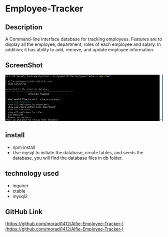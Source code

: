 # Employee-Tracker
## Description 
A Command-line interface database for tracking employees. Features are to display all the employee, department, roles of each employee and salary. In addition; it has ability to add, remove, and update employee information. 
## ScreenShot 
![employee tracker](./assets/img/Capture.JPG)
## install
- npm install 
- Use mysql to initiate the database, create tables, and seeds the database, you will find the database files in db folder.  
## technology used 
- inquirer
- ctable 
- mysql2
## GitHub Link 
[https://github.com/moradi1412/Alfie-Employee-Tracker-](https://github.com/moradi1412/Alfie-Employee-Tracker-)
